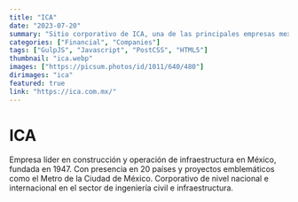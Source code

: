 ```yaml
---
title: "ICA"
date: "2023-07-20"
summary: "Sitio corporativo de ICA, una de las principales empresas mexicanas en construcción e infraestructura; presenta proyectos, historia y relaciones con inversionistas."
categories: ["Financial", "Companies"]
tags: ["GulpJS", "Javascript", "PostCSS", "HTML5"]
thumbnail: "ica.webp"
images: ["https://picsum.photos/id/1011/640/480"]
dirimages: "ica"
featured: true
link: "https://ica.com.mx/"
---
```


# ICA

Empresa líder en construcción y operación de infraestructura en México, fundada
en 1947. Con presencia en 20 países y proyectos emblemáticos como el Metro de la
Ciudad de México. Corporativo de nivel nacional e internacional en el sector de
ingeniería civil e infraestructura.
